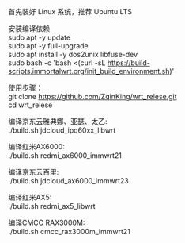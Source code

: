 首先装好 Linux 系统，推荐 Ubuntu LTS  

安装编译依赖  
sudo apt -y update  
sudo apt -y full-upgrade  
sudo apt install -y dos2unix libfuse-dev  
sudo bash -c 'bash <(curl -sL https://build-scripts.immortalwrt.org/init_build_environment.sh)'  

使用步骤：  
git clone https://github.com/ZqinKing/wrt_relese.git  
cd wrt_relese  
  
编译京东云雅典娜、亚瑟、太乙:  
./build.sh jdcloud_ipq60xx_libwrt  

编译红米AX6000:  
./build.sh redmi_ax6000_immwrt21  

编译京东云百里:   
./build.sh jdcloud_ax6000_immwrt23
  
编译红米AX5:  
./build.sh redmi_ax5_libwrt  

编译CMCC RAX3000M:  
./build.sh cmcc_rax3000m_immwrt21  